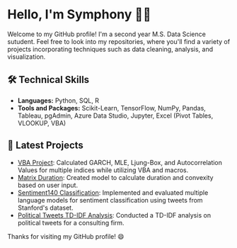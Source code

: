 # Hello, I'm Symphony 👋🏾

Welcome to my GitHub profile! I'm a second year M.S. Data Science sutudent. Feel free to look into my repositories, where you'll find a variety of projects incorporating techniques such as data cleaning, analysis, and visualization.

## 🛠️ Technical Skills
- **Languages:** Python, SQL, R
- **Tools and Packages:** Scikit-Learn, TensorFlow, NumPy, Pandas, Tableau, pgAdmin, Azure Data Studio, Jupyter, Excel (Pivot Tables, VLOOKUP, VBA)
  
## 🔭 Latest Projects

- [VBA Project](https://github.com/symphopkins/GARCH_MLE_LjungBox_Autocorrelations_VBA/blob/main/Hopkins_Symphony_WK7.xlsm): Calculated GARCH, MLE, Ljung-Box, and Autocorrelation Values for multiple indices while utilizing VBA and macros.
- [Matrix Duration](https://github.com/symphopkins/Matrix_Duration/blob/main/Hopkins_Symphony_Matrix_Duration.xlsx): Created model to calculate duration and convexity based on user input.
- [Sentiment140 Classification](https://github.com/symphopkins/Sentiment140_Models/blob/main/Project6_Hopkins_Symphony.ipynb): Implemented and evaluated multiple language models for sentiment classification using tweets from Stanford's dataset.
- [Political Tweets TD-IDF Analysis](https://github.com/symphopkins/Political_Tweets_TDIDF_Analysis/blob/main/Project4_Hopkins_Symphony.ipynb): Conducted a TD-IDF analysis on political tweets for a consulting firm.

Thanks for visiting my GitHub profile! 😄
